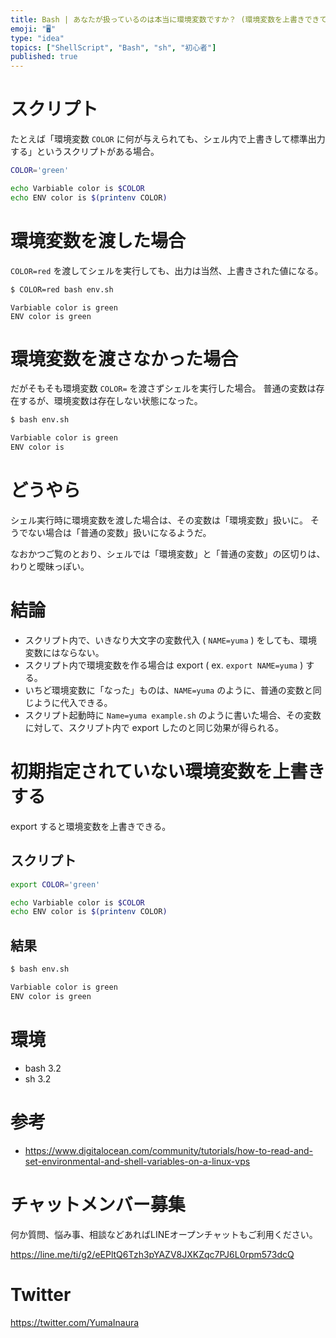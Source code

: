 ```yaml
---
title: Bash | あなたが扱っているのは本当に環境変数ですか？ (環境変数を上書きできているようで出来てないケース )
emoji: "🖥"
type: "idea"
topics: ["ShellScript", "Bash", "sh", "初心者"]
published: true
---
```



# スクリプト

たとえば「環境変数 `COLOR` に何が与えられても、シェル内で上書きして標準出力する」というスクリプトがある場合。

```bash:env.sh
COLOR='green'

echo Varbiable color is $COLOR
echo ENV color is $(printenv COLOR)
```

# 環境変数を渡した場合

`COLOR=red` を渡してシェルを実行しても、出力は当然、上書きされた値になる。

```bash
$ COLOR=red bash env.sh
```

```
Varbiable color is green
ENV color is green
```

# 環境変数を渡さなかった場合

だがそもそも環境変数 `COLOR=` を渡さずシェルを実行した場合。
普通の変数は存在するが、環境変数は存在しない状態になった。

```bash
$ bash env.sh 
```

```bash
Varbiable color is green
ENV color is
```

# どうやら

シェル実行時に環境変数を渡した場合は、その変数は「環境変数」扱いに。
そうでない場合は「普通の変数」扱いになるようだ。

なおかつご覧のとおり、シェルでは「環境変数」と「普通の変数」の区切りは、わりと曖昧っぽい。

# 結論

- スクリプト内で、いきなり大文字の変数代入 ( `NAME=yuma` ) をしても、環境変数にはならない。
- スクリプト内で環境変数を作る場合は export ( ex. `export NAME=yuma` )  する。
- いちど環境変数に「なった」ものは、`NAME=yuma` のように、普通の変数と同じように代入できる。
- スクリプト起動時に `Name=yuma example.sh` のように書いた場合、その変数に対して、スクリプト内で export したのと同じ効果が得られる。


# 初期指定されていない環境変数を上書きする

export すると環境変数を上書きできる。

## スクリプト

```bash:env.sh
export COLOR='green'

echo Varbiable color is $COLOR
echo ENV color is $(printenv COLOR)
```

## 結果

```bash
$ bash env.sh
```

```bash
Varbiable color is green
ENV color is green
```


# 環境

- bash 3.2
- sh 3.2

# 参考

- https://www.digitalocean.com/community/tutorials/how-to-read-and-set-environmental-and-shell-variables-on-a-linux-vps








<!-- Update From Qiita API -->

# チャットメンバー募集


何か質問、悩み事、相談などあればLINEオープンチャットもご利用ください。

https://line.me/ti/g2/eEPltQ6Tzh3pYAZV8JXKZqc7PJ6L0rpm573dcQ





# Twitter


https://twitter.com/YumaInaura


<!-- Update From Qiita API -->


